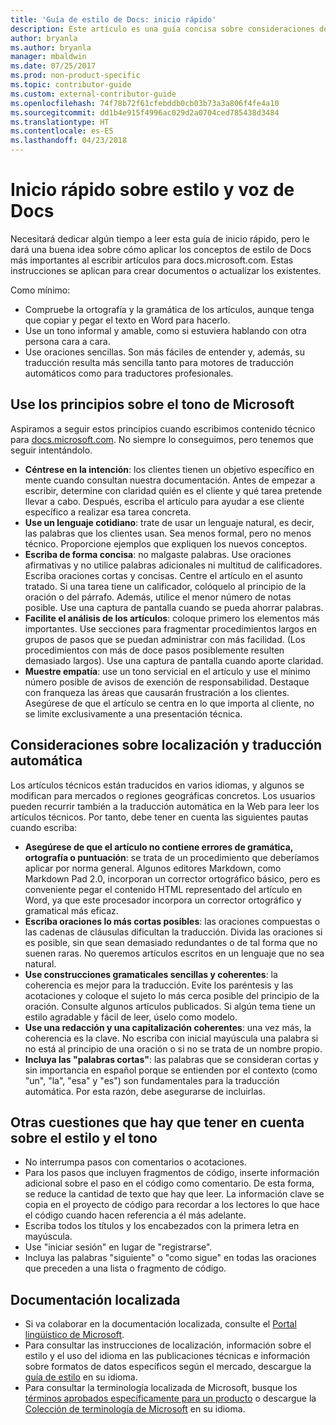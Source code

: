 ```yaml
---
title: 'Guía de estilo de Docs: inicio rápido'
description: Este artículo es una guía concisa sobre consideraciones de estilo, que solo contiene los temas básicos de introducción a docs.microsoft.com.
author: bryanla
ms.author: bryanla
manager: mbaldwin
ms.date: 07/25/2017
ms.prod: non-product-specific
ms.topic: contributor-guide
ms.custom: external-contributor-guide
ms.openlocfilehash: 74f78b72f61cfebddb0cb03b73a3a806f4fe4a10
ms.sourcegitcommit: dd1b4e915f4996ac029d2a0704ced785438d3484
ms.translationtype: HT
ms.contentlocale: es-ES
ms.lasthandoff: 04/23/2018
---
```

# <a name="docs-style-and-voice-quick-start"></a>Inicio rápido sobre estilo y voz de Docs

Necesitará dedicar algún tiempo a leer esta guía de inicio rápido, pero le dará una buena idea sobre cómo aplicar los conceptos de estilo de Docs más importantes al escribir artículos para docs.microsoft.com. Estas instrucciones se aplican para crear documentos o actualizar los existentes.

Como mínimo:

- Compruebe la ortografía y la gramática de los artículos, aunque tenga que copiar y pegar el texto en Word para hacerlo.
- Use un tono informal y amable, como si estuviera hablando con otra persona cara a cara.
- Use oraciones sencillas. Son más fáciles de entender y, además, su traducción resulta más sencilla tanto para motores de traducción automáticos como para traductores profesionales.

## <a name="use-the-microsoft-voice-principles"></a>Use los principios sobre el tono de Microsoft

Aspiramos a seguir estos principios cuando escribimos contenido técnico para [docs.microsoft.com](https://docs.microsoft.com). No siempre lo conseguimos, pero tenemos que seguir intentándolo.

- **Céntrese en la intención**: los clientes tienen un objetivo específico en mente cuando consultan nuestra documentación. Antes de empezar a escribir, determine con claridad quién es el cliente y qué tarea pretende llevar a cabo. Después, escriba el artículo para ayudar a ese cliente específico a realizar esa tarea concreta.
- **Use un lenguaje cotidiano**: trate de usar un lenguaje natural, es decir, las palabras que los clientes usan. Sea menos formal, pero no menos técnico. Proporcione ejemplos que expliquen los nuevos conceptos.
- **Escriba de forma concisa**: no malgaste palabras. Use oraciones afirmativas y no utilice palabras adicionales ni multitud de calificadores. Escriba oraciones cortas y concisas. Centre el artículo en el asunto tratado. Si una tarea tiene un calificador, colóquelo al principio de la oración o del párrafo. Además, utilice el menor número de notas posible. Use una captura de pantalla cuando se pueda ahorrar palabras.
- **Facilite el análisis de los artículos**: coloque primero los elementos más importantes. Use secciones para fragmentar procedimientos largos en grupos de pasos que se puedan administrar con más facilidad. (Los procedimientos con más de doce pasos posiblemente resulten demasiado largos). Use una captura de pantalla cuando aporte claridad.
- **Muestre empatía**: use un tono servicial en el artículo y use el mínimo número posible de avisos de exención de responsabilidad. Destaque con franqueza las áreas que causarán frustración a los clientes. Asegúrese de que el artículo se centra en lo que importa al cliente, no se limite exclusivamente a una presentación técnica.

## <a name="consider-localization-and-machine-translation"></a>Consideraciones sobre localización y traducción automática

Los artículos técnicos están traducidos en varios idiomas, y algunos se modifican para mercados o regiones geográficas concretos. Los usuarios pueden recurrir también a la traducción automática en la Web para leer los artículos técnicos. Por tanto, debe tener en cuenta las siguientes pautas cuando escriba:

- **Asegúrese de que el artículo no contiene errores de gramática, ortografía o puntuación**: se trata de un procedimiento que deberíamos aplicar por norma general. Algunos editores Markdown, como Markdown Pad 2.0, incorporan un corrector ortográfico básico, pero es conveniente pegar el contenido HTML representado del artículo en Word, ya que este procesador incorpora un corrector ortográfico y gramatical más eficaz.
- **Escriba oraciones lo más cortas posibles**: las oraciones compuestas o las cadenas de cláusulas dificultan la traducción. Divida las oraciones si es posible, sin que sean demasiado redundantes o de tal forma que no suenen raras. No queremos artículos escritos en un lenguaje que no sea natural.
- **Use construcciones gramaticales sencillas y coherentes**: la coherencia es mejor para la traducción. Evite los paréntesis y las acotaciones y coloque el sujeto lo más cerca posible del principio de la oración. Consulte algunos artículos publicados. Si algún tema tiene un estilo agradable y fácil de leer, úselo como modelo.
- **Use una redacción y una capitalización coherentes**: una vez más, la coherencia es la clave. No escriba con inicial mayúscula una palabra si no está al principio de una oración o si no se trata de un nombre propio.
- **Incluya las "palabras cortas"**: las palabras que se consideran cortas y sin importancia en español porque se entienden por el contexto (como "un", "la", "esa" y "es") son fundamentales para la traducción automática. Por esta razón, debe asegurarse de incluirlas.

## <a name="other-style-and-voice-issues-to-watch-for"></a>Otras cuestiones que hay que tener en cuenta sobre el estilo y el tono

- No interrumpa pasos con comentarios o acotaciones.
- Para los pasos que incluyen fragmentos de código, inserte información adicional sobre el paso en el código como comentario. De esta forma, se reduce la cantidad de texto que hay que leer. La información clave se copia en el proyecto de código para recordar a los lectores lo que hace el código cuando hacen referencia a él más adelante.
- Escriba todos los títulos y los encabezados con la primera letra en mayúscula.
- Use "iniciar sesión" en lugar de "registrarse".
- Incluya las palabras "siguiente" o "como sigue" en todas las oraciones que preceden a una lista o fragmento de código.

## <a name="localized-documentation"></a>Documentación localizada

- Si va colaborar en la documentación localizada, consulte el [Portal lingüístico de Microsoft](https://www.microsoft.com/Language/Default.aspx).
- Para consultar las instrucciones de localización, información sobre el estilo y el uso del idioma en las publicaciones técnicas e información sobre formatos de datos específicos según el mercado, descargue la [guía de estilo](https://www.microsoft.com/Language/StyleGuides.aspx) en su idioma.
- Para consultar la terminología localizada de Microsoft, busque los [términos aprobados específicamente para un producto](https://www.microsoft.com/Language/Search.aspx) o descargue la [Colección de terminología de Microsoft](https://www.microsoft.com/Language/Terminology.aspx) en su idioma.
